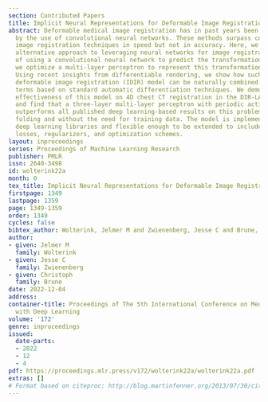 ```yaml
---
section: Contributed Papers
title: Implicit Neural Representations for Deformable Image Registration
abstract: Deformable medical image registration has in past years been revolutionized
  by the use of convolutional neural networks. These methods surpass conventional
  image registration techniques in speed but not in accuracy. Here, we present an
  alternative approach to leveraging neural networks for image registration. Instead
  of using a convolutional neural network to predict the transformation between images,
  we optimize a multi-layer perceptron to represent this transformation function.
  Using recent insights from differentiable rendering, we show how such an implicit
  deformable image registration (IDIR) model can be naturally combined with regularization
  terms based on standard automatic differentiation techniques. We demonstrate the
  effectiveness of this model on 4D chest CT registration in the DIR-LAB data set
  and find that a three-layer multi-layer perceptron with periodic activation functions
  outperforms all published deep learning-based results on this problem, without any
  folding and without the need for training data. The model is implemented using standard
  deep learning libraries and flexible enough to be extended to include different
  losses, regularizers, and optimization schemes.
layout: inproceedings
series: Proceedings of Machine Learning Research
publisher: PMLR
issn: 2640-3498
id: wolterink22a
month: 0
tex_title: Implicit Neural Representations for Deformable Image Registration
firstpage: 1349
lastpage: 1359
page: 1349-1359
order: 1349
cycles: false
bibtex_author: Wolterink, Jelmer M and Zwienenberg, Jesse C and Brune, Christoph
author:
- given: Jelmer M
  family: Wolterink
- given: Jesse C
  family: Zwienenberg
- given: Christoph
  family: Brune
date: 2022-12-04
address:
container-title: Proceedings of The 5th International Conference on Medical Imaging
  with Deep Learning
volume: '172'
genre: inproceedings
issued:
  date-parts:
  - 2022
  - 12
  - 4
pdf: https://proceedings.mlr.press/v172/wolterink22a/wolterink22a.pdf
extras: []
# Format based on citeproc: http://blog.martinfenner.org/2013/07/30/citeproc-yaml-for-bibliographies/
---
```

